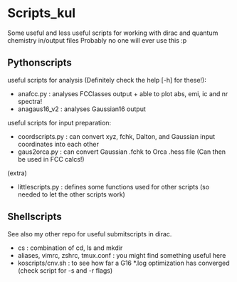 # Scripts_kul
Some useful and less useful scripts for working with dirac and quantum chemistry in/output files
Probably no one will ever use this :p 

## Pythonscripts
useful scripts for analysis (Definitely check the help [-h] for these!):
* anafcc.py : analyses FCClasses output + able to plot abs, emi, ic and nr spectra!
* anagaus16_v2 : analyses Gaussian16 output

useful scripts for input preparation:
* coordscripts.py : can convert xyz, fchk, Dalton, and Gaussian input coordinates into each other
* gaus2orca.py : can convert Gaussian .fchk to Orca .hess file (Can then be used in FCC calcs!)

(extra)
* littlescripts.py : defines some functions used for other scripts (so needed to let the other scripts work)


## Shellscripts
See also my other repo for useful submitscripts in dirac.
* cs : combination of cd, ls and mkdir
* aliases, vimrc, zshrc, tmux.conf : you might find something useful here
* koscripts/cnv.sh : to see how far a G16 *.log optimization has converged (check script for -s and -r flags)
